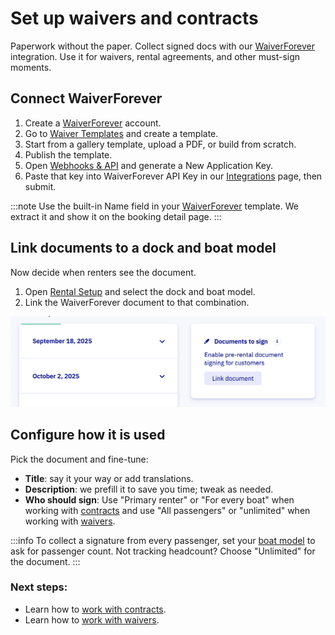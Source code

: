 # Set up waivers and contracts

Paperwork without the paper. Collect signed docs with our [WaiverForever](https://www.waiverforever.com/?referral=letsbook) integration. Use it for waivers, rental agreements, and other must-sign moments.

## Connect WaiverForever

1. Create a [WaiverForever](https://www.waiverforever.com/?referral=letsbook) account.
1. Go to [Waiver Templates](https://app.waiverforever.com/templates) and create a template.
1. Start from a gallery template, upload a PDF, or build from scratch.
1. Publish the template.
1. Open [Webhooks & API](https://app.waiverforever.com/settings/api) and generate a New Application Key.
1. Paste that key into WaiverForever API Key in our [Integrations](https://dashboard.letsbook.app/integrations) page, then submit.

:::note
Use the built-in Name field in your [WaiverForever](https://www.waiverforever.com/?referral=letsbook) template. We extract it and show it on the booking detail page.
:::

## Link documents to a dock and boat model

Now decide when renters see the document.

1. Open [Rental Setup](https://dashboard.letsbook.app/rental-setup) and select the dock and boat model.
1. Link the WaiverForever document to that combination.

![Screenshot of how to link waivers](graphics/link-documents.png)

## Configure how it is used

Pick the document and fine-tune:

- **Title**: say it your way or add translations.
- **Description**: we prefill it to save you time; tweak as needed.
- **Who should sign**: Use "Primary renter" or "For every boat" when working with [contracts](../../day-to-day/work-with-contracts.md) and use "All passengers" or "unlimited" when working with [waivers](../../day-to-day/work-with-waivers.md).

:::info
To collect a signature from every passenger, set your [boat model](https://dashboard.letsbook.app/models) to ask for passenger count. Not tracking headcount? Choose "Unlimited" for the document.
:::

### Next steps:

- Learn how to [work with contracts](../../day-to-day/work-with-contracts.md).
- Learn how to [work with waivers](../../day-to-day/work-with-waivers.md).
